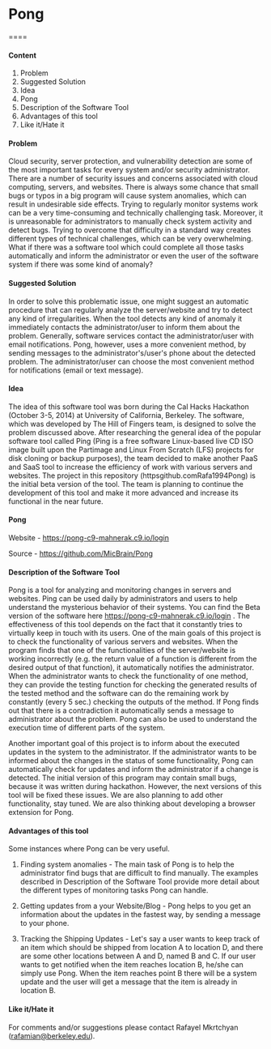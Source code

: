 # Pong
====

#### Content

1. Problem 
2. Suggested Solution 
3. Idea 
4. Pong 
5. Description of the Software Tool 
6. Advantages of this tool 
7. Like it/Hate it  


#### Problem 

Cloud security, server protection, and vulnerability detection are some of the most important tasks for every system and/or security administrator. There are a number of security issues and concerns associated with cloud computing, servers, and websites. There is always some chance that small bugs or typos in a big program will cause system anomalies, which can result in undesirable side effects. Trying to regularly monitor systems work can be a very time-consuming and technically challenging task. Moreover, it is unreasonable for administrators to manually check system activity and detect bugs. Trying to overcome that difficulty in a standard way creates different types of technical challenges, which can be very overwhelming. What if there was a software tool which could complete all those tasks automatically and inform the administrator or even the user of the software system if there was some kind of anomaly?


#### Suggested Solution

In order to solve this problematic issue, one might suggest an automatic procedure that can regularly analyze the server/website and try to detect any kind of irregularities. When the tool detects any kind of anomaly it immediately contacts the administrator/user to inform them about the problem. Generally, software services contact the administrator/user with email notifications. Pong, however, uses a more convenient method, by sending messages to the administrator's/user's phone about the detected problem. The administrator/user can choose the most convenient method for notifications (email or text message).

#### Idea

The idea of this software tool was born during the Cal Hacks Hackathon (October 3-5, 2014) at University of California, Berkeley. The software, which was developed by The Hill of Fingers team, is designed to solve the problem discussed above. After researching the general idea of the popular software tool called Ping (Ping is a free software Linux-based live CD ISO image built upon the Partimage and Linux From Scratch (LFS) projects for disk cloning or backup purposes), the team decided to make another PaaS and SaaS tool to increase the efficiency of work with various servers and websites. The project in this repository (httpsgithub.comRafa1994Pong) is the initial beta version of the tool. The team is planning to continue the development of this tool and make it more advanced and increase its functional in the near future.

#### Pong

Website - https://pong-c9-mahnerak.c9.io/login

Source  - https://github.com/MicBrain/Pong

#### Description of the Software Tool


Pong is a tool for analyzing and monitoring changes in servers and websites. Ping can be used daily by administrators and users to help understand the mysterious behavior of their systems. You can find the Beta version of the software here https://pong-c9-mahnerak.c9.io/login . The effectiveness of this tool depends on the fact that it constantly tries to virtually keep in touch with its users. One of the main goals of this project is to check the functionality of various servers and websites. When the program finds that one of the functionalities of the server/website is working incorrectly (e.g. the return value of a function is different from the desired output of that function), it automatically notifies the administrator. When the administrator wants to check the functionality of one method, they can provide the testing function for checking the generated results of the tested method and the software can do the remaining work by constantly (every 5 sec.) checking the outputs of the method. If Pong finds out that there is a contradiction it automatically sends a message to administrator about the problem. Pong can also be used to understand the execution time of different parts of the system. 

Another important goal of this project is to inform about the executed updates in the system to the administrator. If the administrator wants to be informed about the changes in the status of some functionality, Pong can automatically check for updates and inform the administrator if a change is detected. The initial version of this program may contain small bugs, because it was written during hackathon. However, the next versions of this tool will be fixed these issues. We are also planning to add other functionality, stay tuned. We are also thinking about developing a browser extension for Pong.

#### Advantages of this tool

Some instances where Pong can be very useful.

1. Finding system anomalies - The main task of Pong is to help the administrator find bugs that are difficult to find manually. The examples described in Description of the Software Tool provide more detail about the different types of monitoring tasks Pong can handle.


2. Getting updates from a your Website/Blog - Pong helps to you get an information about the updates in the fastest way, by sending a message to your phone. 

3. Tracking the Shipping Updates - Let's say a user wants to keep track of an item which should be shipped from location A to location D, and there are some other locations between A and D, named B and C. If our user wants to get notified when the item reaches location B, he/she can simply use Pong. When the item reaches point B there will be a system update and the user will get a message that the item is already in location B.


#### Like it/Hate it

For comments and/or suggestions please contact Rafayel Mkrtchyan (rafamian@berkeley.edu).







